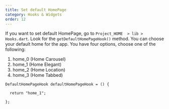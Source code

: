```yaml
---
title: Set default HomePage
category: Hooks & Widgets
order: 12
---
```


If you want to set default HomePage, go to `Project_HOME  > lib > Hooks.dart`. Look for the `getDefaultHomePageHook()` method. You can choose your default home for the app. You have four options, choose one of the following:
1. home_0   (Home Carousel)
2. home_1   (Home Elegant)
3. home_2   (Home Location)
4. home_3   (Home Tabbed)

```
DefaultHomePageHook defaultHomePageHook = () {
  
  return "home_1";

};
```


